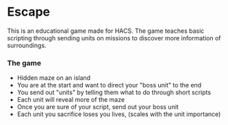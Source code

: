 # Escape
This is an educational game made for HACS. The game teaches basic scripting through sending units on missions to discover more information of surroundings.

### The game
* Hidden maze on an island
* You are at the start and want to direct your "boss unit" to the end
* You send out "units" by telling them what to do through short scripts
* Each unit will reveal more of the maze
* Once you are sure of your script, send out your boss unit
* Each unit you sacrifice loses you lives, (scales with the unit importance)

